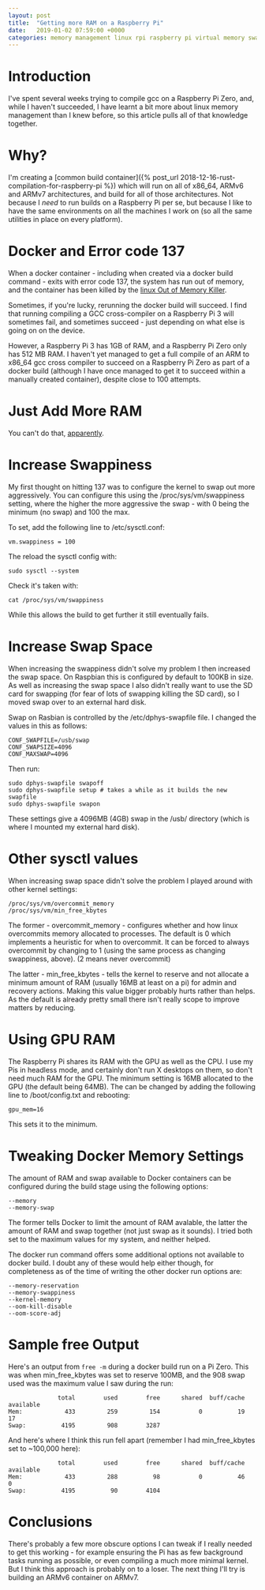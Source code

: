 ```yaml
---
layout: post
title:  "Getting more RAM on a Raspberry Pi"
date:   2019-01-02 07:59:00 +0000
categories: memory management linux rpi raspberry pi virtual memory swap docker containers
---
```


# Introduction

I've spent several weeks trying to compile gcc on a Raspberry Pi Zero, and, while I haven't succeeded, I have learnt a bit more about linux memory management than I knew before, so this article pulls all of that knowledge together.

# Why?

I'm creating a [common build container]({% post_url 2018-12-16-rust-compilation-for-raspberry-pi %}) which will run on all of x86\_64, ARMv6 and ARMv7 architectures, and build for all of those architectures.  Not because I _need_ to run builds on a Raspberry Pi per se, but because I like to have the same environments on all the machines I work on (so all the same utilities in place on every platform).

# Docker and Error code 137

When a docker container -  including when created via a docker build command - exits with error code 137, the system has run out of memory, and the container has been killed by the [linux Out of Memory Killer](https://www.kernel.org/doc/gorman/html/understand/understand016.html).

Sometimes, if you're lucky, rerunning the docker build will succeed.  I find that running compiling a GCC cross-compiler on a Raspberry Pi 3 will sometimes fail, and sometimes succeed - just depending on what else is going on on the device.

However, a Raspberry Pi 3 has 1GB of RAM, and a Raspberry Pi Zero only has 512 MB RAM.  I haven't yet managed to get a full compile of an ARM to x86\_64 gcc cross compiler to succeed on a Raspberry Pi Zero as part of a docker build (although I have once managed to get it to succeed within a manually created container), despite close to 100 attempts.

# Just Add More RAM

You can't do that, [apparently](https://www.raspberrypi.org/forums/viewtopic.php?t=14664).

# Increase Swappiness

My first thought on hitting 137 was to configure the kernel to swap out more aggressively.  You can configure this using the /proc/sys/vm/swappiness setting, where the higher the more aggressive the swap - with 0 being the minimum (no swap) and 100 the max.

To set, add the following line to /etc/sysctl.conf:

```
vm.swappiness = 100
```

The reload the sysctl config with:

```
sudo sysctl --system
```

Check it's taken with:

```
cat /proc/sys/vm/swappiness
```

While this allows the build to get further it still eventually fails.

# Increase Swap Space

When increasing the swappiness didn't solve my problem I then increased the swap space.  On Raspbian this is configured by default to 100KB in size.  As well as increasing the swap space I also didn't really want to use the SD card for swapping (for fear of lots of swapping killing the SD card), so I moved swap over to an external hard disk.

Swap on Rasbian is controlled by the /etc/dphys-swapfile file.  I changed the values in this as follows:

```
CONF_SWAPFILE=/usb/swap
CONF_SWAPSIZE=4096
CONF_MAXSWAP=4096
```

Then run:

```
sudo dphys-swapfile swapoff
sudo dphys-swapfile setup # takes a while as it builds the new swapfile
sudo dphys-swapfile swapon
```

These settings give a 4096MB (4GB) swap in the /usb/ directory (which is where I mounted my external hard disk).

# Other sysctl values

When increasing swap space didn't solve the problem I played around with other kernel settings:

```
/proc/sys/vm/overcommit_memory
/proc/sys/vm/min_free_kbytes
```

The former - overcommit_memory - configures whether and how linux overcommits memory allocated to processes.  The default is 0 which implements a heuristic for when to overcommit.  It can be forced to always overcommit by changing to 1 (using the same process as changing swappiness, above).  (2 means never overcommit)

The latter - min_free_kbytes - tells the kernel to reserve and not allocate a minimum amount of RAM (usually 16MB at least on a pi) for admin and recovery actions.  Making this value bigger probably hurts rather than helps.  As the default is already pretty small there isn't really scope to improve matters by reducing.

# Using GPU RAM

The Raspberry Pi shares its RAM with the GPU as well as the CPU.  I use my Pis in headless mode, and certainly don't run X desktops on them, so don't need much RAM for the GPU.  The minimum setting is 16MB allocated to the GPU (the default being 64MB).  The can be changed by adding the following line to /boot/config.txt and rebooting:

```
gpu_mem=16
```

This sets it to the minimum.

# Tweaking Docker Memory Settings

The amount of RAM and swap available to Docker containers can be configured during the build stage using the following options:

```
--memory
--memory-swap
```

The former tells Docker to limit the amount of RAM avalable, the latter the amount of RAM and swap together (not just swap as it sounds).  I tried both set to the maximum values for my system, and neither helped.

The docker run command offers some additional options not available to docker build.  I doubt any of these would help either though, for completeness as of the time of writing the other docker run options are:

```
--memory-reservation
--memory-swappiness
--kernel-memory
--oom-kill-disable
--oom-score-adj
```

# Sample free Output

Here's an output from `free -m` during a docker build run on a Pi Zero.  This was when min_free_kbytes was set to reserve 100MB, and the 908 swap used was the maximum value I saw during the run:

```
              total        used        free      shared  buff/cache   available
Mem:            433         259         154           0          19          17
Swap:          4195         908        3287
```

And here's where I think this run fell apart (remember I had min_free_kbytes set to ~100,000 here):

```
              total        used        free      shared  buff/cache   available
Mem:            433         288          98           0          46           0
Swap:          4195          90        4104
```

# Conclusions

There's probably a few more obscure options I can tweak if I really needed to get this working - for example ensuring the Pi has as few background tasks running as possible, or even compiling a much more minimal kernel.  But I think this approach is probably on to a loser.  The next thing I'll try is building an ARMv6 container on ARMv7.

